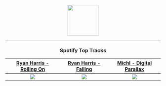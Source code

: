 <p align="center">
  <a href="https://www.tobiasmichael.de">
    <img src="https://tobiasmichael.de/assets/logo.gif" width="100" height="100"/>
  </a>
</p>

---

<h3 align="center">Spotify Top Tracks</h3>

[Ryan Harris - Rolling On](https://open.spotify.com/track/5QZHOS6ipp8liMXtvzIscD)|[Ryan Harris - Falling](https://open.spotify.com/track/1D2bwibwzhgdtd4XOEay8Y)|[Michl - Digital Parallax](https://open.spotify.com/track/3gRCScmsuj6LifuLgfNYdk)
:---:|:----:|:----:
<img src="https://i.scdn.co/image/ab67616d00001e025a0c300c766f6fb9d574e863"/>|<img src="https://i.scdn.co/image/ab67616d00001e028b2c15749ae1935d236a32a6"/>|<img src="https://i.scdn.co/image/ab67616d00001e0232fd069ff594c8c413fda50a"/>